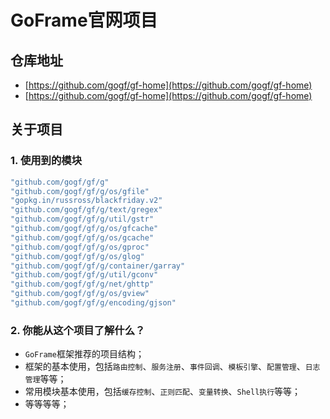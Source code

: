 # GoFrame官网项目

## 仓库地址
  * [https://github.com/gogf/gf-home](https://github.com/gogf/gf-home)
  * [https://github.com/gogf/gf-home](https://github.com/gogf/gf-home)

## 关于项目

### 1. 使用到的模块
```go
"github.com/gogf/gf/g"
"github.com/gogf/gf/g/os/gfile"
"gopkg.in/russross/blackfriday.v2"
"github.com/gogf/gf/g/text/gregex"
"github.com/gogf/gf/g/util/gstr"
"github.com/gogf/gf/g/os/gfcache"
"github.com/gogf/gf/g/os/gcache"
"github.com/gogf/gf/g/os/gproc"
"github.com/gogf/gf/g/os/glog"
"github.com/gogf/gf/g/container/garray"
"github.com/gogf/gf/g/util/gconv"
"github.com/gogf/gf/g/net/ghttp"
"github.com/gogf/gf/g/os/gview"
"github.com/gogf/gf/g/encoding/gjson"
```
### 2. 你能从这个项目了解什么？
* `GoFrame`框架推荐的项目结构；
* 框架的基本使用，包括`路由控制`、`服务注册`、`事件回调`、`模板引擎`、`配置管理`、`日志管理`等等；
* 常用模块基本使用，包括`缓存控制`、`正则匹配`、`变量转换`、`Shell执行`等等；
* 等等等等；
